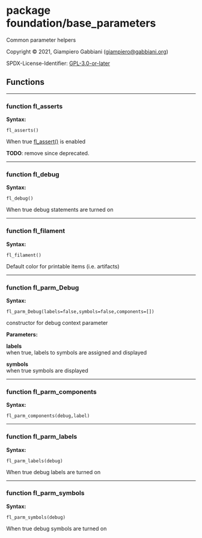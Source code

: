 # package foundation/base_parameters

Common parameter helpers

Copyright © 2021, Giampiero Gabbiani (giampiero@gabbiani.org)

SPDX-License-Identifier: [GPL-3.0-or-later](https://spdx.org/licenses/GPL-3.0-or-later.html)


## Functions

---

### function fl_asserts

__Syntax:__

```text
fl_asserts()
```

When true [fl_assert()](core.md#function-fl_assert) is enabled

**TODO**: remove since deprecated.


---

### function fl_debug

__Syntax:__

```text
fl_debug()
```

When true debug statements are turned on

---

### function fl_filament

__Syntax:__

```text
fl_filament()
```

Default color for printable items (i.e. artifacts)

---

### function fl_parm_Debug

__Syntax:__

```text
fl_parm_Debug(labels=false,symbols=false,components=[])
```

constructor for debug context parameter

__Parameters:__

__labels__  
when true, labels to symbols are assigned and displayed

__symbols__  
when true symbols are displayed


---

### function fl_parm_components

__Syntax:__

```text
fl_parm_components(debug,label)
```

---

### function fl_parm_labels

__Syntax:__

```text
fl_parm_labels(debug)
```

When true debug labels are turned on

---

### function fl_parm_symbols

__Syntax:__

```text
fl_parm_symbols(debug)
```

When true debug symbols are turned on

